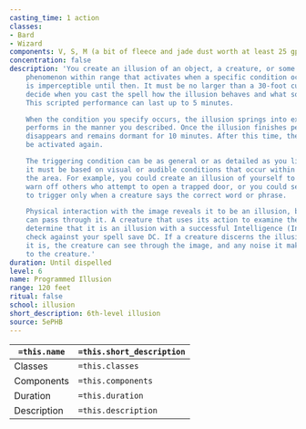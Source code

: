```yaml
---
casting_time: 1 action
classes:
- Bard
- Wizard
components: V, S, M (a bit of fleece and jade dust worth at least 25 gp)
concentration: false
description: 'You create an illusion of an object, a creature, or some other visible
    phenomenon within range that activates when a specific condition occurs. The illusion
    is imperceptible until then. It must be no larger than a 30-foot cube, and you
    decide when you cast the spell how the illusion behaves and what sounds it makes.
    This scripted performance can last up to 5 minutes.

    When the condition you specify occurs, the illusion springs into existence and
    performs in the manner you described. Once the illusion finishes performing, it
    disappears and remains dormant for 10 minutes. After this time, the illusion can
    be activated again.

    The triggering condition can be as general or as detailed as you like, though
    it must be based on visual or audible conditions that occur within 30 feet of
    the area. For example, you could create an illusion of yourself to appear and
    warn off others who attempt to open a trapped door, or you could set the illusion
    to trigger only when a creature says the correct word or phrase.

    Physical interaction with the image reveals it to be an illusion, because things
    can pass through it. A creature that uses its action to examine the image can
    determine that it is an illusion with a successful Intelligence (Investigation)
    check against your spell save DC. If a creature discerns the illusion for what
    it is, the creature can see through the image, and any noise it makes sounds hollow
    to the creature.'
duration: Until dispelled
level: 6
name: Programmed Illusion
range: 120 feet
ritual: false
school: illusion
short_description: 6th-level illusion
source: 5ePHB
---
```


| `=this.name` | `=this.short_description` |
| ------------ | ------------------------- |
| Classes      | `=this.classes`           |
| Components   | `=this.components`        |
| Duration     | `=this.duration`          |
| Description  | `=this.description`       |